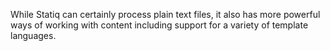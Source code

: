 While Statiq can certainly process plain text files, it also has more powerful ways of working with content including support for a variety of template languages.